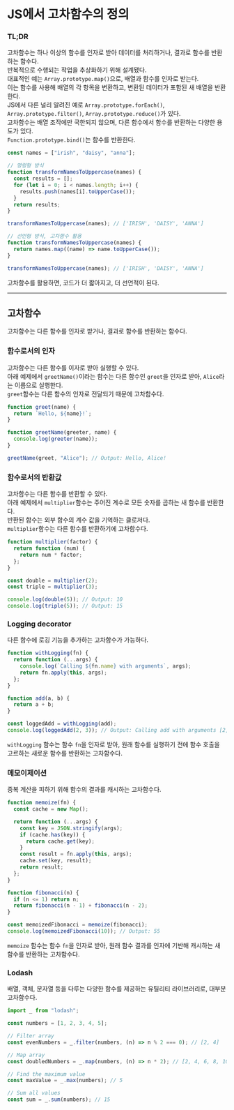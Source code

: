 # JS에서 고차함수의 정의

### TL;DR

고차함수는 하나 이상의 함수를 인자로 받아 데이터를 처리하거나, 결과로 함수를 반환하는 함수다. <br />
반복적으로 수행되는 작업을 추상화하기 위해 설계됐다. <br />
대표적인 예는 `Array.prototype.map()`으로, 배열과 함수를 인자로 받는다. <br />
이는 함수를 사용해 배열의 각 항목을 변환하고, 변환된 데이터가 포함된 새 배열을 반환한다. <br />
JS에서 다른 널리 알려진 예로 `Array.prototype.forEach()`, `Array.prototype.filter()`, `Array.prototype.reduce()`가 있다. <br />
고차함수는 배열 조작에만 국한되지 않으며, 다른 함수에서 함수를 반환하는 다양한 용도가 있다. <br />
`Function.prototype.bind()`는 함수를 반환한다.

```javascript
const names = ["irish", "daisy", "anna"];

// 명령형 방식
function transformNamesToUppercase(names) {
  const results = [];
  for (let i = 0; i < names.length; i++) {
    results.push(names[i].toUpperCase());
  }
  return results;
}

transformNamesToUppercase(names); // ['IRISH', 'DAISY', 'ANNA']

// 선언형 방식, 고차함수 활용
function transformNamesToUppercase(names) {
  return names.map((name) => name.toUpperCase());
}

transformNamesToUppercase(names); // ['IRISH', 'DAISY', 'ANNA']
```

고차함수를 활용하면, 코드가 더 짧아지고, 더 선언적이 된다.

---

## 고차함수

고차함수는 다른 함수를 인자로 받거나, 결과로 함수를 반환하는 함수다. <br />

### 함수로서의 인자

고차함수는 다른 함수를 이자로 받아 실행할 수 있다. <br />
아래 예제에서 `greetName()`이라는 함수는 다른 함수인 `greet`을 인자로 받아, `Alice`라는 이름으로 실행한다. <br />
`greet`함수는 다른 함수의 인자로 전달되기 때문에 고차함수다.

```javascript
function greet(name) {
  return `Hello, ${name}!`;
}

function greetName(greeter, name) {
  console.log(greeter(name));
}

greetName(greet, "Alice"); // Output: Hello, Alice!
```

### 함수로서의 반환값

고차함수는 다른 함수를 반환할 수 있다. <br />
아래 예제에서 `multiplier`함수는 주어진 계수로 모든 숫자를 곱하는 새 함수를 반환한다. <br />
반환된 함수는 외부 함수의 계수 값을 기억하는 클로저다. <br />
`multiplier`함수는 다른 함수를 반환하기에 고차함수다.

```javascript
function multiplier(factor) {
  return function (num) {
    return num * factor;
  };
}

const double = multiplier(2);
const triple = multiplier(3);

console.log(double(5)); // Output: 10
console.log(triple(5)); // Output: 15
```

### Logging decorator

다른 함수에 로깅 기능을 추가하는 고차함수가 가능하다.

```javascript
function withLogging(fn) {
  return function (...args) {
    console.log(`Calling ${fn.name} with arguments`, args);
    return fn.apply(this, args);
  };
}

function add(a, b) {
  return a + b;
}

const loggedAdd = withLogging(add);
console.log(loggedAdd(2, 3)); // Output: Calling add with arguments [2, 3] 5
```

`withLogging` 함수는 함수 `fn`을 인자로 받아, 원래 함수를 실행하기 전에 함수 호출을 고르하는 새로운 함수를 반환하는 고차함수다. <br />

### 메모이제이션

중복 계산을 피하기 위해 함수의 결과를 캐시하는 고차함수다.

```javascript
function memoize(fn) {
  const cache = new Map();

  return function (...args) {
    const key = JSON.stringify(args);
    if (cache.has(key)) {
      return cache.get(key);
    }
    const result = fn.apply(this, args);
    cache.set(key, result);
    return result;
  };
}

function fibonacci(n) {
  if (n <= 1) return n;
  return fibonacci(n - 1) + fibonacci(n - 2);
}

const memoizedFibonacci = memoize(fibonacci);
console.log(memoizedFibonacci(10)); // Output: 55
```

`memoize` 함수는 함수 `fn`을 인자로 받아, 원래 함수 결과를 인자에 기반해 캐시하는 새 함수를 반환하는 고차함수다.

### Lodash

배열, 객체, 문자열 등을 다루는 다양한 함수를 제공하는 유틸리티 라이브러리로, 대부분 고차함수다.

```javascript
import _ from "lodash";

const numbers = [1, 2, 3, 4, 5];

// Filter array
const evenNumbers = _.filter(numbers, (n) => n % 2 === 0); // [2, 4]

// Map array
const doubledNumbers = _.map(numbers, (n) => n * 2); // [2, 4, 6, 8, 10]

// Find the maximum value
const maxValue = _.max(numbers); // 5

// Sum all values
const sum = _.sum(numbers); // 15
```

